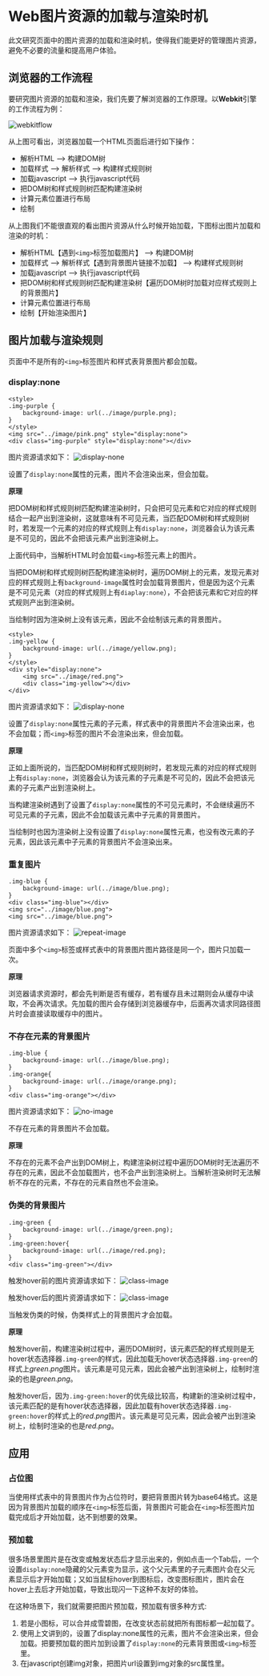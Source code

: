 # Web图片资源的加载与渲染时机

此文研究页面中的图片资源的加载和渲染时机，使得我们能更好的管理图片资源，避免不必要的流量和提高用户体验。

## 浏览器的工作流程
要研究图片资源的加载和渲染，我们先要了解浏览器的工作原理。以**Webkit**引擎的工作流程为例：

![webkitflow](https://user-images.githubusercontent.com/9698086/26868233-de8d0f06-4b9a-11e7-8b35-0c6bfbe9871b.png)

从上图可看出，浏览器加载一个HTML页面后进行如下操作：

* 解析HTML —> 构建DOM树
* 加载样式 —> 解析样式 —> 构建样式规则树
* 加载javascript —> 执行javascript代码
* 把DOM树和样式规则树匹配构建渲染树
* 计算元素位置进行布局
* 绘制

从上图我们不能很直观的看出图片资源从什么时候开始加载，下图标出图片加载和渲染的时机：

* 解析HTML【遇到`<img>`标签加载图片】 —> 构建DOM树
* 加载样式 —> 解析样式【遇到背景图片链接不加载】 —> 构建样式规则树
* 加载javascript —> 执行javascript代码
* 把DOM树和样式规则树匹配构建渲染树【遍历DOM树时加载对应样式规则上的背景图片】
* 计算元素位置进行布局
* 绘制【开始渲染图片】

## 图片加载与渲染规则
页面中不是所有的`<img>`标签图片和样式表背景图片都会加载。

### **display:none**

```
<style>
.img-purple {
	background-image: url(../image/purple.png);
}
</style>
<img src="../image/pink.png" style="display:none">
<div class="img-purple" style="display:none"></div>
```
图片资源请求如下：
![display-none](https://user-images.githubusercontent.com/9698086/27082582-f2380d3a-5077-11e7-9878-e218c8e0c04f.png)

设置了`display:none`属性的元素，图片不会渲染出来，但会加载。

**原理**

把DOM树和样式规则树匹配构建渲染树时，只会把可见元素和它对应的样式规则结合一起产出到渲染树，这就意味有不可见元素，当匹配DOM树和样式规则树时，若发现一个元素的对应的样式规则上有`display:none`，浏览器会认为该元素是不可见的，因此不会把该元素产出到渲染树上。

上面代码中，当解析HTML时会加载`<img>`标签元素上的图片。

当把DOM树和样式规则树匹配构建渲染树时，遍历DOM树上的元素，发现元素对应的样式规则上有`background-image`属性时会加载背景图片，但是因为这个元素是不可见元素（对应的样式规则上有`diaplay:none`），不会把该元素和它对应的样式规则产出到渲染树。

当绘制时因为渲染树上没有该元素，因此不会绘制该元素的背景图片。

```
<style>
.img-yellow {
	background-image: url(../image/yellow.png);
}
</style>
<div style="display:none">
	<img src="../image/red.png">
	<div class="img-yellow"></div>
</div>
```
图片资源请求如下：
![display-none](https://user-images.githubusercontent.com/9698086/27082391-18d9f472-5077-11e7-8618-1dab27fbef5d.png)

设置了`display:none`属性元素的子元素，样式表中的背景图片不会渲染出来，也不会加载；而`<img>`标签的图片不会渲染出来，但会加载。

**原理**

正如上面所说的，当匹配DOM树和样式规则树时，若发现元素的对应的样式规则上有`display:none`，浏览器会认为该元素的子元素是不可见的，因此不会把该元素的子元素产出到渲染树上。

当构建渲染树遇到了设置了`display:none`属性的不可见元素时，不会继续遍历不可见元素的子元素，因此不会加载该元素中子元素的背景图片。

当绘制时也因为渲染树上没有设置了`display:none`属性元素，也没有改元素的子元素，因此该元素中子元素的背景图片不会渲染出来。

### 重复图片

```
.img-blue {
	background-image: url(../image/blue.png);
}
<div class="img-blue"></div>
<img src="../image/blue.png">
<img src="../image/blue.png">
```
图片资源请求如下：
![repeat-image](https://user-images.githubusercontent.com/9698086/27082367-0386e10c-5077-11e7-9ed5-7ade17ddb994.png)

页面中多个`<img>`标签或样式表中的背景图片图片路径是同一个，图片只加载一次。

**原理**

浏览器请求资源时，都会先判断是否有缓存，若有缓存且未过期则会从缓存中读取，不会再次请求。先加载的图片会存储到浏览器缓存中，后面再次请求同路径图片时会直接读取缓存中的图片。

### 不存在元素的背景图片
```
.img-blue {
	background-image: url(../image/blue.png);
}
.img-orange{
	background-image: url(../image/orange.png);
}
<div class="img-orange"></div>
```
图片资源请求如下：
![no-image](https://user-images.githubusercontent.com/9698086/27082444-510752d6-5077-11e7-9d2a-5dee39ec0511.png)

不存在元素的背景图片不会加载。

**原理**

不存在的元素不会产出到DOM树上，构建渲染树过程中遍历DOM树时无法遍历不存在的元素，因此不会加载图片，也不会产出到渲染树上。当解析渲染树时无法解析不存在的元素，不存在的元素自然也不会渲染。

### 伪类的背景图片
```
.img-green {
	background-image: url(../image/green.png);
}
.img-green:hover{
	background-image: url(../image/red.png);
}
<div class="img-green"></div>
```
触发hover前的图片资源请求如下：
![class-image](https://user-images.githubusercontent.com/9698086/27082522-be2a30d6-5077-11e7-8edd-12da92cdd0e4.png)

触发hover后的图片资源请求如下：
![class-image](https://user-images.githubusercontent.com/9698086/27082557-daca1d46-5077-11e7-91c0-48aa65d585aa.png)

当触发伪类的时候，伪类样式上的背景图片才会加载。

**原理**

触发hover前，构建渲染树过程中，遍历DOM树时，该元素匹配的样式规则是无hover状态选择器`.img-green`的样式，因此加载无hover状态选择器`.img-green`的样式上*green.png*图片。该元素是可见元素，因此会被产出到渲染树上，绘制时渲染的也是*green.png*。

触发hover后，因为`.img-green:hover`的优先级比较高，构建新的渲染树过程中，该元素匹配的是有hover状态选择器，因此加载有hover状态选择器`.img-green:hover`的样式上的*red.png*图片。该元素是可见元素，因此会被产出到渲染树上，绘制时渲染的也是*red.png*。

## 应用

### 占位图

当使用样式表中的背景图片作为占位符时，要把背景图片转为base64格式。这是因为背景图片加载的顺序在`<img>`标签后面，背景图片可能会在`<img>`标签图片加载完成后才开始加载，达不到想要的效果。

### 预加载

很多场景里图片是在改变或触发状态后才显示出来的，例如点击一个Tab后，一个设置`display:none`隐藏的父元素变为显示，这个父元素里的子元素图片会在父元素显示后才开始加载；又如当鼠标hover到图标后，改变图标图片，图片会在hover上去后才开始加载，导致出现闪一下这种不友好的体验。

在这种场景下，我们就需要把图片预加载，预加载有很多种方式:
1. 若是小图标，可以合并成雪碧图，在改变状态前就把所有图标都一起加载了。
2. 使用上文讲到的，设置了display:none属性的元素，图片不会渲染出来，但会加载。把要预加载的图片加到设置了`display:none`的元素背景图或`<img>`标签里。
3. 在javascript创建img对象，把图片url设置到img对象的src属性里。
